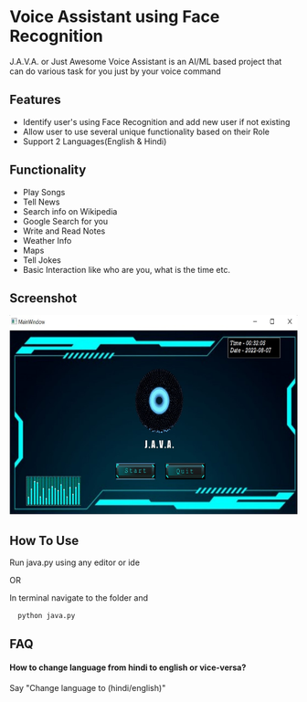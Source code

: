 
# Voice Assistant using Face Recognition 

J.A.V.A. or Just Awesome Voice Assistant is an AI/ML based project that can do various task for you just by your voice command


## Features

- Identify user's using Face Recognition and add new user if not existing
- Allow user to use several unique functionality based on their Role
- Support 2 Languages(English & Hindi)



## Functionality

- Play Songs
- Tell News
- Search info on Wikipedia
- Google Search for you
- Write and Read Notes
- Weather Info
- Maps
- Tell Jokes
- Basic Interaction like who are you, what is the time etc.


## Screenshot

<img src="ss.jpg"
     alt="Screenshot"
     height = "350" width = "700" />

## How To Use

Run java.py using any editor or ide

OR

In terminal navigate to the folder and
```bash
  python java.py
```
    
## FAQ

#### How to change language from hindi to english or vice-versa?

Say "Change language to (hindi/english)"



